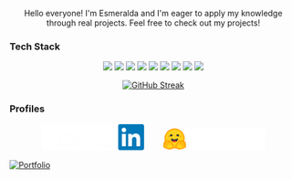 <p align="center">
Hello everyone! I'm Esmeralda and I'm eager to apply my knowledge through real projects. Feel free to check out my projects! </p>

### Tech Stack
<p align="center">
  <img src="https://img.shields.io/badge/Python-3776AB?style=for-the-badge&logo=python&logoColor=white" />
  <img src="https://img.shields.io/badge/R-276DC3?style=for-the-badge&logo=r&logoColor=white" />
  <img src="https://img.shields.io/badge/Numpy-4974BF?style=for-the-badge&logo=numpy&logoColor=white" />
  <img src="https://img.shields.io/badge/Matplotlib-11557C?style=for-the-badge&logo=plotly&logoColor=white" />
  <img src="https://img.shields.io/badge/Scikit--Learn-5F8AA3?style=for-the-badge&logo=scikit-learn&logoColor=white" />
  <img src="https://img.shields.io/badge/SQL-4479A1?style=for-the-badge&logo=mysql&logoColor=white" />
  <img src="https://img.shields.io/badge/Excel-217346?style=for-the-badge&logo=microsoft-excel&logoColor=white" />
  <img src="https://img.shields.io/badge/PowerBI-6DB5A5?style=for-the-badge&logo=powerbi&logoColor=black" />
  <img src="https://img.shields.io/badge/Tableau-2d5579?style=for-the-badge&logo=tableau&logoColor=white" />
</p>

<div align="center">

[![GitHub Streak](https://streak-stats.demolab.com?user=iEsmeralda&theme=transparent&hide_border=true&short_numbers=true&date_format=j%20M%5B%20Y%5D&dates=8672B2&ring=382D46&stroke=362E48&sideNums=9C93EB&sideLabels=645AEB&fire=9C93EB&currStreakNum=9C93EB&currStreakLabel=645AEB)](https://git.io/streak-stats)
</div>

### Profiles
<div align="center">
<a href="https://www.linkedin.com/in/esmeralda-lopezs/" target="_blank" rel="noreferrer" style="text-decoration:none;">
  <img src="https://raw.githubusercontent.com/iEsmeralda/iesmeralda.github.io/main/icons/linkedin-title.png" alt="LinkedIn" width="180"/>
</a>
  &nbsp;&nbsp;&nbsp&nbsp;&nbsp;&nbsp;
  <a href="https://huggingface.co/iEsmeralda" target="_blank" rel="noreferrer">
    <img src="https://raw.githubusercontent.com/iEsmeralda/iesmeralda.github.io/main/icons/huggingface-title.png" alt="Hugging Face" width="180"/>
  </a>
  
</div>

[![Portfolio](https://img.shields.io/badge/Visit-My-Portfolio-6D64B5?style=for-the-badge)](https://iesmeralda.github.io)





